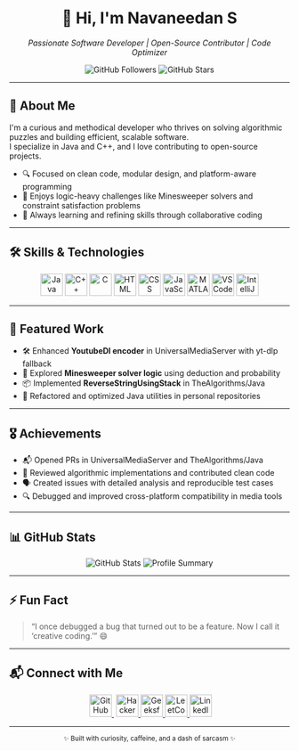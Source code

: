 <div align="center">
  <h1>👋 Hi, I'm Navaneedan S</h1>
  <p><em>Passionate Software Developer | Open-Source Contributor | Code Optimizer</em></p>
  <img src="https://img.shields.io/github/followers/navaneedan07?style=social" alt="GitHub Followers">
  <img src="https://img.shields.io/github/stars/navaneedan07?style=social" alt="GitHub Stars">
</div>

---

## 🧠 About Me

I'm a curious and methodical developer who thrives on solving algorithmic puzzles and building efficient, scalable software.  
I specialize in Java and C++, and I love contributing to open-source projects.

- 🔍 Focused on clean code, modular design, and platform-aware programming  
- 🧩 Enjoys logic-heavy challenges like Minesweeper solvers and constraint satisfaction problems  
- 🌱 Always learning and refining skills through collaborative coding

---

## 🛠️ Skills & Technologies

<p align="center">
  <img src="https://cdn.jsdelivr.net/gh/devicons/devicon/icons/java/java-original.svg" width="40" alt="Java"/>
  <img src="https://cdn.jsdelivr.net/gh/devicons/devicon/icons/cplusplus/cplusplus-original.svg" width="40" alt="C++"/>
  <img src="https://cdn.jsdelivr.net/gh/devicons/devicon/icons/c/c-original.svg" width="40" alt="C"/>
  <img src="https://cdn.jsdelivr.net/gh/devicons/devicon/icons/html5/html5-original.svg" width="40" alt="HTML"/>
  <img src="https://cdn.jsdelivr.net/gh/devicons/devicon/icons/css3/css3-original.svg" width="40" alt="CSS"/>
  <img src="https://cdn.jsdelivr.net/gh/devicons/devicon/icons/javascript/javascript-original.svg" width="40" alt="JavaScript"/>
  <img src="https://cdn.jsdelivr.net/gh/devicons/devicon/icons/matlab/matlab-original.svg" width="40" alt="MATLAB"/>
  <img src="https://cdn.jsdelivr.net/gh/devicons/devicon/icons/vscode/vscode-original.svg" width="40" alt="VSCode"/>
  <img src="https://cdn.jsdelivr.net/gh/devicons/devicon/icons/intellij/intellij-original.svg" width="40" alt="IntelliJ"/>
</p>

---

## 🚀 Featured Work

- 🛠️ Enhanced **YoutubeDl encoder** in UniversalMediaServer with yt-dlp fallback  
- 🧠 Explored **Minesweeper solver logic** using deduction and probability  
- 📦 Implemented **ReverseStringUsingStack** in TheAlgorithms/Java  
- 🧵 Refactored and optimized Java utilities in personal repositories

---

## 🎖️ Achievements

- 📬 Opened PRs in UniversalMediaServer and TheAlgorithms/Java  
- 🧠 Reviewed algorithmic implementations and contributed clean code  
- 🗣️ Created issues with detailed analysis and reproducible test cases  
- 🔍 Debugged and improved cross-platform compatibility in media tools

---

## 📊 GitHub Stats

<p align="center">
  <img src="https://github-readme-stats.vercel.app/api?username=navaneedan07&show_icons=true&theme=radical" alt="GitHub Stats"/>
  <img src="https://github-profile-summary-cards.vercel.app/api/cards/profile-details?username=navaneedan07&theme=radical" alt="Profile Summary"/>
</p>

---

## ⚡ Fun Fact

> “I once debugged a bug that turned out to be a feature. Now I call it ‘creative coding.’” 😄

---

## 📬 Connect with Me

<p align="center">
 <a href="https://github.com/navaneedan07" style="background-color:#ffffff; border-radius:8px; padding:4px;">
  <img src="https://github.githubassets.com/images/modules/logos_page/GitHub-Mark.png" alt="GitHub" width="40" height="40"/>
</a>

  <a href="https://www.hackerrank.com/navaneedannavee1">
    <img src="https://upload.wikimedia.org/wikipedia/commons/6/65/HackerRank_logo.png" alt="HackerRank" width="40" height="40"/>
  </a>
  <a href="https://www.geeksforgeeks.org/user/navaneedanlotf/">
    <img src="https://upload.wikimedia.org/wikipedia/commons/thumb/4/43/GeeksforGeeks.svg/1200px-GeeksforGeeks.svg.png" alt="GeeksforGeeks" width="40" height="40"/>
  </a>
  <a href="https://leetcode.com/u/navaneedan-s/">
    <img src="https://upload.wikimedia.org/wikipedia/commons/1/19/LeetCode_logo_black.png" alt="LeetCode" width="40" height="40"/>
  </a>
  <a href="https://www.linkedin.com/in/navaneedan-s-b20bb931a/">
    <img src="https://cdn.jsdelivr.net/gh/devicons/devicon/icons/linkedin/linkedin-original.svg" alt="LinkedIn" width="40" height="40"/>
  </a>
</p>



---

<div align="center">
  <sub>✨ Built with curiosity, caffeine, and a dash of sarcasm ✨</sub>
</div>
